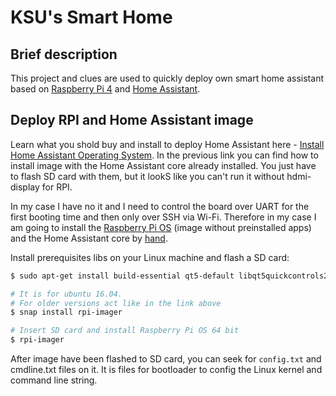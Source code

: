 # KSU's Smart Home


## Brief description
This project and clues are used to quickly deploy own smart home assistant based on
[Raspberry Pi 4](https://www.raspberrypi.com/products/raspberry-pi-4-model-b/) and [Home Assistant](https://www.home-assistant.io/).


## Deploy RPI and Home Assistant image
Learn what you shold buy and install to deploy Home Assistant here - [Install Home Assistant Operating System](https://www.home-assistant.io/installation/raspberrypi). In the previous link you can find how to install image with the Home Assistant core already installed. You just have to flash SD card with them, but it lookS like you can't run it without hdmi-display for RPI.

In my case I have no it and I need to control the board over UART for the first booting time and then only over SSH via Wi-Fi.
Therefore in my case I am going to install the [Raspberry Pi OS](https://www.raspberrypi.com/software/) (image without preinstalled apps) and the Home Assistant core by [hand](https://www.home-assistant.io/installation/raspberrypi#install-home-assistant-core).

Install prerequisites libs on your Linux machine and flash a SD card:
```sh
$ sudo apt-get install build-essential qt5-default libqt5quickcontrols2-5 libqt5multimedia5 libqt5webengine5 libqt5quick5 libqt5qml5

# It is for ubuntu 16.04.
# For older versions act like in the link above
$ snap install rpi-imager

# Insert SD card and install Raspberry Pi OS 64 bit
$ rpi-imager
```

After image have been flashed to SD card, you can seek for `config.txt` and cmdline.txt files on it. It is files for bootloader to config the Linux kernel and command line string.
